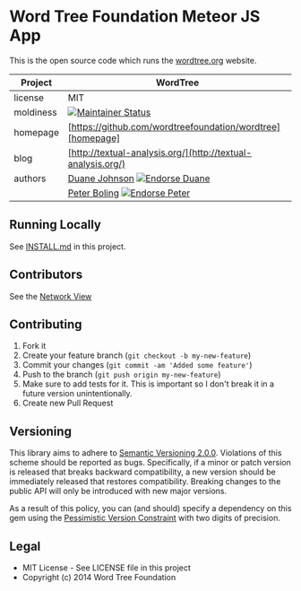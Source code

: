 # Word Tree Foundation Meteor JS App

This is the open source code which runs the [wordtree.org](http://wordtree.org/) website.

| Project                 |  WordTree         |
|------------------------ | ----------------- |
| license                 |  MIT              |
| moldiness               |  [![Maintainer Status](http://stillmaintained.com/wordtreefoundation/wordtree.png)](http://stillmaintained.com/wordtreefoundation/wordtree) |
| homepage                |  [https://github.com/wordtreefoundation/wordtree][homepage] |
| blog                    |  [http://textual-analysis.org/](http://textual-analysis.org/) |
| authors                 |  [Duane Johnson](https://coderbits.com/canadaduane) [![Endorse Duane](https://api.coderwall.com/canadaduane/endorsecount.png)](http://coderwall.com/canadaduane) |
|                         |  [Peter Boling](https://coderbits.com/pboling) [![Endorse Peter](https://api.coderwall.com/pboling/endorsecount.png)](http://coderwall.com/pboling) |

## Running Locally

See [INSTALL.md](https://github.com/wordtreefoundation/wordtree/blob/master/INSTALL.md) in this project.

## Contributors

See the [Network View](https://github.com/wordtreefoundation/wordtree/network)

## Contributing

1. Fork it
2. Create your feature branch (`git checkout -b my-new-feature`)
3. Commit your changes (`git commit -am 'Added some feature'`)
4. Push to the branch (`git push origin my-new-feature`)
5. Make sure to add tests for it. This is important so I don't break it in a future version unintentionally.
6. Create new Pull Request

## Versioning

This library aims to adhere to [Semantic Versioning 2.0.0][semver].
Violations of this scheme should be reported as bugs. Specifically,
if a minor or patch version is released that breaks backward
compatibility, a new version should be immediately released that
restores compatibility. Breaking changes to the public API will
only be introduced with new major versions.

As a result of this policy, you can (and should) specify a
dependency on this gem using the [Pessimistic Version Constraint][pvc] with two digits of precision.

## Legal

* MIT License - See LICENSE file in this project
* Copyright (c) 2014 Word Tree Foundation

[semver]: http://semver.org/
[pvc]: http://docs.rubygems.org/read/chapter/16#page74
[documentation]: http://rdoc.info/github/wordtreefoundation/wordtree/frames
[homepage]: https://github.com/wordtreefoundation/wordtree

